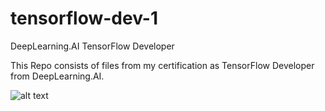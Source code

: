 # tensorflow-dev-1
DeepLearning.AI TensorFlow Developer

This Repo consists of files from my certification as TensorFlow Developer from DeepLearning.AI.

![alt text](http://url/to/https://https://s3.amazonaws.com/coursera_assets/meta_images/generated/CERTIFICATE_LANDING_PAGE/CERTIFICATE_LANDING_PAGE~UW9ZSBXNN64K/CERTIFICATE_LANDING_PAGE~UW9ZSBXNN64K.jpeg)
